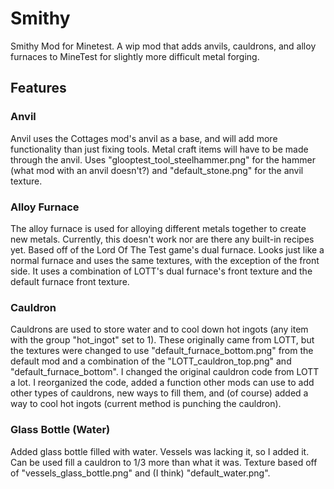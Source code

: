 # Smithy
Smithy Mod for Minetest. A wip mod that adds anvils, cauldrons, and alloy furnaces to MineTest for slightly more difficult metal forging.
## Features
### Anvil
Anvil uses the Cottages mod's anvil as a base, and will add more functionality than just fixing tools. Metal craft items will have to be made through the anvil. Uses "glooptest_tool_steelhammer.png" for the hammer (what mod with an anvil doesn't?) and "default_stone.png" for the anvil texture.
### Alloy Furnace
The alloy furnace is used for alloying different metals together to create new metals. Currently, this doesn't work nor are there any built-in recipes yet. Based off of the Lord Of The Test game's dual furnace. Looks just like a normal furnace and uses the same textures, with the exception of the front side. It uses a combination of LOTT's dual furnace's front texture and the default furnace front texture.
### Cauldron
Cauldrons are used to store water and to cool down hot ingots (any item with the group "hot_ingot" set to 1).  These originally came from LOTT, but the textures were changed to use "default_furnace_bottom.png" from the default mod and a combination of the "LOTT_cauldron_top.png" and "default_furnace_bottom". I changed the original cauldron code from LOTT a lot. I reorganized the code, added a function other mods can use to add other types of cauldrons, new ways to fill them, and (of course) added a way to cool hot ingots (current method is punching the cauldron).
### Glass Bottle (Water)
Added glass bottle filled with water. Vessels was lacking it, so I added it. Can be used fill a cauldron to 1/3 more than what it was. Texture based off of "vessels_glass_bottle.png" and (I think) "default_water.png".

